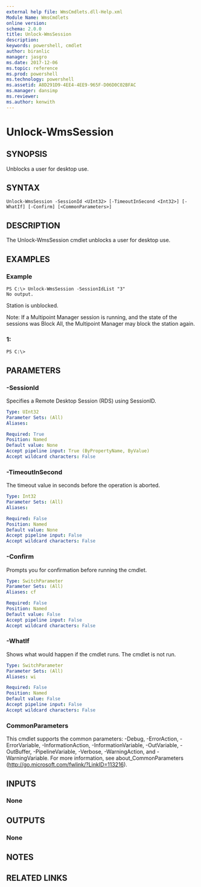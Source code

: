 ```yaml
---
external help file: WmsCmdlets.dll-Help.xml
Module Name: WmsCmdlets
online version: 
schema: 2.0.0
title: Unlock-WmsSession
description: 
keywords: powershell, cmdlet
author: biranlic
manager: jasgro
ms.date: 2017-12-06
ms.topic: reference
ms.prod: powershell
ms.technology: powershell
ms.assetid: A8D291D9-4EE4-4EE9-965F-D06D0C02BFAC
ms.manager: dansimp
ms.reviewer:
ms.author: kenwith
---
```


# Unlock-WmsSession

## SYNOPSIS
Unblocks a user for desktop use.

## SYNTAX

```
Unlock-WmsSession -SessionId <UInt32> [-TimeoutInSecond <Int32>] [-WhatIf] [-Confirm] [<CommonParameters>]
```

## DESCRIPTION
The Unlock-WmsSession cmdlet unblocks a user for desktop use.

## EXAMPLES

### Example
```
PS C:\> Unlock-WmsSession -SessionIdList "3"
No output.
```

Station is unblocked.

Note: If a Multipoint Manager session is running, and the state of the sessions was Block All, the Multipoint Manager may block the station again.

### 1:
```
PS C:\>
```

## PARAMETERS

### -SessionId
Specifies a Remote Desktop Session (RDS) using SessionID.

```yaml
Type: UInt32
Parameter Sets: (All)
Aliases: 

Required: True
Position: Named
Default value: None
Accept pipeline input: True (ByPropertyName, ByValue)
Accept wildcard characters: False
```

### -TimeoutInSecond
The timeout value in seconds before the operation is aborted.

```yaml
Type: Int32
Parameter Sets: (All)
Aliases: 

Required: False
Position: Named
Default value: None
Accept pipeline input: False
Accept wildcard characters: False
```

### -Confirm
Prompts you for confirmation before running the cmdlet.

```yaml
Type: SwitchParameter
Parameter Sets: (All)
Aliases: cf

Required: False
Position: Named
Default value: False
Accept pipeline input: False
Accept wildcard characters: False
```

### -WhatIf
Shows what would happen if the cmdlet runs.
The cmdlet is not run.

```yaml
Type: SwitchParameter
Parameter Sets: (All)
Aliases: wi

Required: False
Position: Named
Default value: False
Accept pipeline input: False
Accept wildcard characters: False
```

### CommonParameters
This cmdlet supports the common parameters: -Debug, -ErrorAction, -ErrorVariable, -InformationAction, -InformationVariable, -OutVariable, -OutBuffer, -PipelineVariable, -Verbose, -WarningAction, and -WarningVariable. For more information, see about_CommonParameters (http://go.microsoft.com/fwlink/?LinkID=113216).

## INPUTS

### None

## OUTPUTS

### None

## NOTES

## RELATED LINKS

